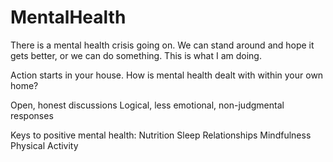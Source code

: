 # MentalHealth
There is a mental health crisis going on. We can stand around and hope it gets better, or we can do something. This is what I am doing.

Action starts in your house. How is mental health dealt with within your own home?

Open, honest discussions
Logical, less emotional, non-judgmental responses

Keys to positive mental health:
  Nutrition
  Sleep
  Relationships
  Mindfulness
  Physical Activity
